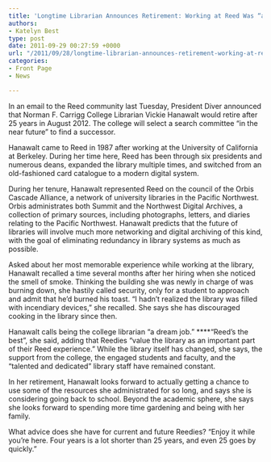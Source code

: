 ```yaml
---
title: 'Longtime Librarian Announces Retirement: Working at Reed Was “a Dream Job”'
authors:
- Katelyn Best
type: post
date: 2011-09-29 00:27:59 +0000
url: "/2011/09/28/longtime-librarian-announces-retirement-working-at-reed-was-a-dream-job/"
categories:
- Front Page
- News

---
```

In an email to the Reed community last Tuesday, President Diver announced that Norman F. Carrigg College Librarian Vickie Hanawalt would retire after 25 years in August 2012. The college will select a search committee “in the near future” to find a successor.

Hanawalt came to Reed in 1987 after working at the University of California at Berkeley. During her time here, Reed has been through six presidents and numerous deans, expanded the library multiple times, and switched from an old-fashioned card catalogue to a modern digital system.

During her tenure, Hanawalt represented Reed on the council of the Orbis Cascade Alliance, a network of university libraries in the Pacific Northwest. Orbis administrates both Summit and the Northwest Digital Archives, a collection of primary sources, including photographs, letters, and diaries relating to the Pacific Northwest. Hanawalt predicts that the future of libraries will involve much more networking and digital archiving of this kind, with the goal of eliminating redundancy in library systems as much as possible.

Asked about her most memorable experience while working at the library, Hanawalt recalled a time several months after her hiring when she noticed the smell of smoke. Thinking the building she was newly in charge of was burning down, she hastily called security, only for a student to approach and admit that he&#8217;d burned his toast. “I hadn&#8217;t realized the library was filled with incendiary devices,” she recalled. She says she has discouraged cooking in the library since then.

Hanawalt calls being the college librarian “a dream job.” ****“Reed&#8217;s the best”, she said, adding that Reedies “value the library as an important part of their Reed experience.” While the library itself has changed, she says, the support from the college, the engaged students and faculty, and the “talented and dedicated” library staff have remained constant.

In her retirement, Hanawalt looks forward to actually getting a chance to use some of the resources she administrated for so long, and says she is considering going back to school. Beyond the academic sphere, she says she looks forward to spending more time gardening and being with her family.

What advice does she have for current and future Reedies? “Enjoy it while you&#8217;re here. Four years is a lot shorter than 25 years, and even 25 goes by quickly.”
